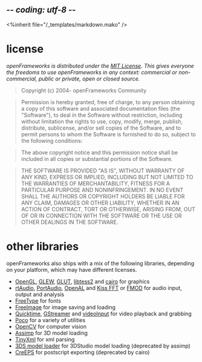 ## -*- coding: utf-8 -*-
<%inherit file="/_templates/markdown.mako" />

license
=======

*openFrameworks is distributed under the [MIT License](https://en.wikipedia.org/wiki/MIT_License). This gives everyone the freedoms to use openFrameworks in any context: commercial or non-commercial, public or private, open or closed source.*

> Copyright (c) 2004- openFrameworks Community

> Permission is hereby granted, free of charge, to any person obtaining a copy of this software and associated documentation files (the "Software"), to deal in the Software without restriction, including without limitation the rights to use, copy, modify, merge, publish, distribute, sublicense, and/or sell copies of the Software, and to permit persons to whom the Software is furnished to do so, subject to the following conditions:

> The above copyright notice and this permission notice shall be included in all copies or substantial portions of the Software.

> THE SOFTWARE IS PROVIDED "AS IS", WITHOUT WARRANTY OF ANY KIND, EXPRESS OR IMPLIED, INCLUDING BUT NOT LIMITED TO THE WARRANTIES OF MERCHANTABILITY, FITNESS FOR A PARTICULAR PURPOSE AND NONINFRINGEMENT. IN NO EVENT SHALL THE AUTHORS OR COPYRIGHT HOLDERS BE LIABLE FOR ANY CLAIM, DAMAGES OR OTHER LIABILITY, WHETHER IN AN ACTION OF CONTRACT, TORT OR OTHERWISE, ARISING FROM, OUT OF OR IN CONNECTION WITH THE SOFTWARE OR THE USE OR OTHER DEALINGS IN THE SOFTWARE.

other libraries
===============

openFrameworks also ships with a mix of the following libraries, depending on your platform, which may have different licenses.

* [OpenGL](http://www.opengl.org/), [GLEW](http://glew.sourceforge.net/), [GLUT](http://www.opengl.org/resources/libraries/glut/), [libtess2](https://code.google.com/p/libtess2/) and [cairo](http://cairographics.org/) for graphics
* [rtAudio](http://www.music.mcgill.ca/~gary/rtaudio/), [PortAudio](http://www.portaudio.com/), [OpenAL](http://connect.creativelabs.com/openal) and [Kiss FFT](http://kissfft.sourceforge.net/) or [FMOD](http://www.fmod.org/) for audio input, output and analysis
* [FreeType](http://freetype.sourceforge.net/index2.html) for fonts
* [FreeImage](http://freeimage.sourceforge.net/) for image saving and loading
* [Quicktime](http://developer.apple.com/quicktime/), [GStreamer](http://gstreamer.freedesktop.org/) and [videoInput](https://github.com/ofTheo/videoInput) for video playback and grabbing
* [Poco](http://pocoproject.org/) for a variety of utilities
* [OpenCV](http://opencv.org/) for computer vision
* [Assimp](http://assimp.sourceforge.net/) for 3D model loading
* [TinyXml](http://www.grinninglizard.com/tinyxml/) for xml parsing
* [3DS model loader](http://isg.cs.tcd.ie/cosulliv/Graphics/Labs/Lab4/) for 3DStudio model loading (deprecated by assimp)
* [CreEPS](http://www.uwefabricius.de/projects/creeps.html) for postscript exporting (deprecated by cairo)
